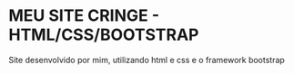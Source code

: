 # MEU SITE CRINGE - HTML/CSS/BOOTSTRAP
 Site desenvolvido por mim, utilizando html e css e o framework bootstrap

 
